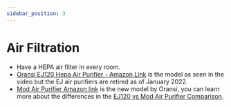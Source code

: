```yaml
---
sidebar_position: 3
---
```


# Air Filtration

- Have a HEPA air filter in every room.
- [Oransi EJ120 Hepa Air Purifier - Amazon Link](https://amzn.to/3Xintx2) is the model as seen in the video but the EJ air purifiers are retired as of January 2022.
- [Mod Air Purifier Amazon link](https://amzn.to/3XmW6Sn) is the new model by Oransi, you can learn more about the differences in the [EJ120 vs Mod Air Purifier Comparison](https://oransi.com/blogs/blog/ej120-vs-mod-air-purifier-comparison).
